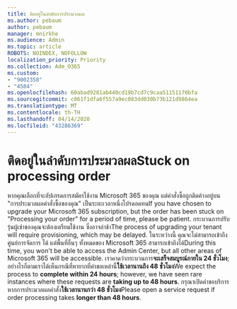 ```yaml
---
title: ติดอยู่ในลําดับการประมวลผล
ms.author: pebaum
author: pebaum
manager: mnirkhe
ms.audience: Admin
ms.topic: article
ROBOTS: NOINDEX, NOFOLLOW
localization_priority: Priority
ms.collection: Adm_O365
ms.custom:
- "9002358"
- "4584"
ms.openlocfilehash: 60abad9281ab440cd19b7cd7c9caa51151170bfa
ms.sourcegitcommit: c061f1dfa6f557a9ec083dd030b73b121d9864ea
ms.translationtype: MT
ms.contentlocale: th-TH
ms.lasthandoff: 04/14/2020
ms.locfileid: "43286369"
---
```

# <a name="stuck-on-processing-order"></a><span data-ttu-id="ef082-102">ติดอยู่ในลําดับการประมวลผล</span><span class="sxs-lookup"><span data-stu-id="ef082-102">Stuck on processing order</span></span>

<span data-ttu-id="ef082-103">หากคุณเลือกที่จะอัปเกรดการสมัครใช้งาน Microsoft 365 ของคุณ แต่คําสั่งซื้อถูกติดค้างอยู่บน "การประมวลผลคําสั่งซื้อของคุณ" เป็นระยะเวลาหนึ่งโปรดอดทน</span><span class="sxs-lookup"><span data-stu-id="ef082-103">If you have chosen to upgrade your Microsoft 365 subscription, but the order has been stuck on "Processing your order" for a period of time, please be patient.</span></span> <span data-ttu-id="ef082-104">กระบวนการปรับรุ่นผู้เช่าของคุณจะต้องเตรียมใช้งาน ซึ่งอาจล่าช้า</span><span class="sxs-lookup"><span data-stu-id="ef082-104">The process of upgrading your tenant will require provisioning, which may be delayed.</span></span> <span data-ttu-id="ef082-105">ในระหว่างนี้ คุณจะไม่สามารถเข้าถึงศูนย์การจัดการ ได้ แต่พื้นที่อื่นๆ ทั้งหมดของ Microsoft 365 สามารถเข้าถึงได้</span><span class="sxs-lookup"><span data-stu-id="ef082-105">During this time, you won't be able to access the Admin Center, but all other areas of Microsoft 365 will be accessible.</span></span> <span data-ttu-id="ef082-106">เราคาดว่ากระบวนการ**จะเสร็จสมบูรณ์ภายใน 24 ชั่วโมง**; อย่างไรก็ตามเราได้เห็นกรณีที่หายากที่คําขอเหล่านี้**ใช้เวลานานถึง 48 ชั่วโมง**</span><span class="sxs-lookup"><span data-stu-id="ef082-106">We expect the process to **complete within 24 hours**; however, we have seen rare instances where these requests are **taking up to 48 hours**.</span></span> <span data-ttu-id="ef082-107">กรุณาเปิดคําขอบริการหากการประมวลผลคําสั่ง**ใช้เวลานานกว่า 48 ชั่วโมง**</span><span class="sxs-lookup"><span data-stu-id="ef082-107">Please open a service request if order processing takes **longer than 48 hours**.</span></span>
